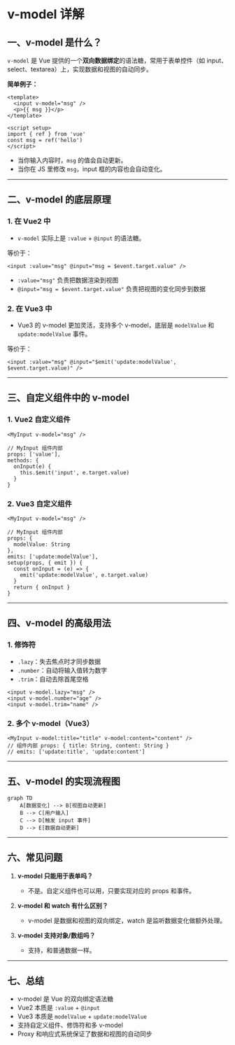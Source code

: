 # v-model 详解

## 一、v-model 是什么？

`v-model` 是 Vue 提供的一个**双向数据绑定**的语法糖，常用于表单控件（如 input、select、textarea）上，实现数据和视图的自动同步。

**简单例子：**

```vue
<template>
  <input v-model="msg" />
  <p>{{ msg }}</p>
</template>

<script setup>
import { ref } from 'vue'
const msg = ref('hello')
</script>
```

- 当你输入内容时，`msg` 的值会自动更新。
- 当你在 JS 里修改 `msg`，input 框的内容也会自动变化。

---

## 二、v-model 的底层原理

### 1. 在 Vue2 中

- `v-model` 实际上是 `:value` + `@input` 的语法糖。

等价于：

```vue
<input :value="msg" @input="msg = $event.target.value" />
```

- `:value="msg"` 负责把数据渲染到视图
- `@input="msg = $event.target.value"` 负责把视图的变化同步到数据

### 2. 在 Vue3 中

- Vue3 的 v-model 更加灵活，支持多个 v-model，底层是 `modelValue` 和 `update:modelValue` 事件。

等价于：

```vue
<input :value="msg" @input="$emit('update:modelValue', $event.target.value)" />
```

---

## 三、自定义组件中的 v-model

### 1. Vue2 自定义组件

```vue
<MyInput v-model="msg" />

// MyInput 组件内部
props: ['value'],
methods: {
  onInput(e) {
    this.$emit('input', e.target.value)
  }
}
```

### 2. Vue3 自定义组件

```vue
<MyInput v-model="msg" />

// MyInput 组件内部
props: {
  modelValue: String
},
emits: ['update:modelValue'],
setup(props, { emit }) {
  const onInput = (e) => {
    emit('update:modelValue', e.target.value)
  }
  return { onInput }
}
```

---

## 四、v-model 的高级用法

### 1. 修饰符

- `.lazy`：失去焦点时才同步数据
- `.number`：自动将输入值转为数字
- `.trim`：自动去除首尾空格

```vue
<input v-model.lazy="msg" />
<input v-model.number="age" />
<input v-model.trim="name" />
```

### 2. 多个 v-model（Vue3）

```vue
<MyInput v-model:title="title" v-model:content="content" />
// 组件内部 props: { title: String, content: String }
// emits: ['update:title', 'update:content']
```

---

## 五、v-model 的实现流程图

```mermaid
graph TD
    A[数据变化] --> B[视图自动更新]
    B --> C[用户输入]
    C --> D[触发 input 事件]
    D --> E[数据自动更新]
```

---

## 六、常见问题

1. **v-model 只能用于表单吗？**

   - 不是。自定义组件也可以用，只要实现对应的 props 和事件。

2. **v-model 和 watch 有什么区别？**

   - v-model 是数据和视图的双向绑定，watch 是监听数据变化做额外处理。

3. **v-model 支持对象/数组吗？**
   - 支持，和普通数据一样。

---

## 七、总结

- v-model 是 Vue 的双向绑定语法糖
- Vue2 本质是 `:value` + `@input`
- Vue3 本质是 `modelValue` + `update:modelValue`
- 支持自定义组件、修饰符和多 v-model
- Proxy 和响应式系统保证了数据和视图的自动同步
